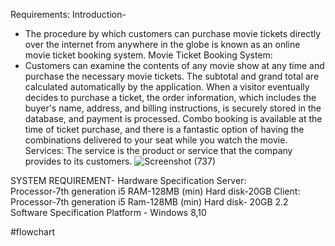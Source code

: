 Requirements:
Introduction-
-	The procedure by which customers can purchase movie tickets directly over the internet from anywhere in the globe is known as an online movie ticket booking system.
Movie Ticket Booking System:
-	Customers can examine the contents of any movie show at any time and purchase the necessary movie tickets. The subtotal and grand total are calculated automatically by the application. When a visitor eventually decides to purchase a ticket, the order information, which includes the buyer's name, address, and billing instructions, is securely stored in the database, and payment is processed. Combo booking is available at the time of ticket purchase, and there is a fantastic option of having the combinations delivered to your seat while you watch the movie.
Services:
The service is the product or service that the company provides to its customers.
![Screenshot (737)](https://user-images.githubusercontent.com/88128511/161400146-1955fdde-17de-4557-b962-16b9d5717a83.png)

SYSTEM REQUIREMENT-
   Hardware Specification  Server:  
Processor-7th generation i5  RAM-128MB (min)  Hard disk-20GB  Client:  Processor-7th generation i5  Ram-128MB (min)  Hard disk- 20GB  2.2 
Software Specification  Platform - Windows 8,10

#flowchart
